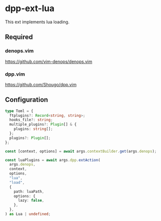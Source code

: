 # dpp-ext-lua

This ext implements lua loading.

## Required

### denops.vim

https://github.com/vim-denops/denops.vim

### dpp.vim

https://github.com/Shougo/dpp.vim

## Configuration

```typescript
type Toml = {
  ftplugins?: Record<string, string>;
  hooks_file?: string;
  multiple_plugins?: Plugin[] & {
    plugins: string[];
  };
  plugins?: Plugin[];
};

const [context, options] = await args.contextBuilder.get(args.denops);

const luaPlugins = await args.dpp.extAction(
  args.denops,
  context,
  options,
  "lua",
  "load",
  {
    path: luaPath,
    options: {
      lazy: false,
    },
  },
) as Lua | undefined;

```
